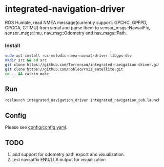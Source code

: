 # integrated-navigation-driver
ROS Humble, read NMEA message(currently support: GPCHC, GPFPD, GPGGA, GTIMU) from serial and parse them to sensor_msgs::NavsatFIx, sensor_msgs::Imu, nav_msg::Odometry and nav_msgs::Path.
### Install
```bash
sudo apt install ros-melodic-nmea-navsat-driver libgps-dev
mkdir src && cd src
git clone https://github.com/Terrensou/integrated-navigation-driver.git
git clone https://github.com/nobleo/rviz_satellite.git
cd .. && catkin_make
```
## Run
```bash
roslaunch integrated_navigation_driver integrated_navigation_pub.launch
```
## Config
Please see [config/config.yaml](config/config.yaml). 

## TODO
1. add support for odometry path export and visualization.
2. test navsatfix ENU/LLA output for visualization